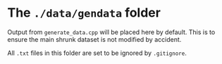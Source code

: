 # The `./data/gendata` folder

Output from `generate_data.cpp` will be placed here by default.
This is to ensure the main shrunk dataset is not modified by accident.

All `.txt` files in this folder are set to be ignored by `.gitignore`.